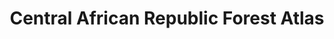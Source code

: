 ---
title: 'Central African Republic Forest Atlas'
slug: 'central-african-republic-forest-atlas'
published: true
categories: [gallery]
content: 'View an interactive map with land-use data for the Central African Republic.'
href: 'http://caf.forest-atlas.org'
href_target: '_blank'
href_text: 'Launch App'
href_class: 'btn green medium mobile-friendly'
source: 'World Resources Institute and Ministry of Water, Forests, Hunting, and Fishing of the Central African Republic'
filters: 'africa, data, global-forest-watch, maps, map-builder'
---